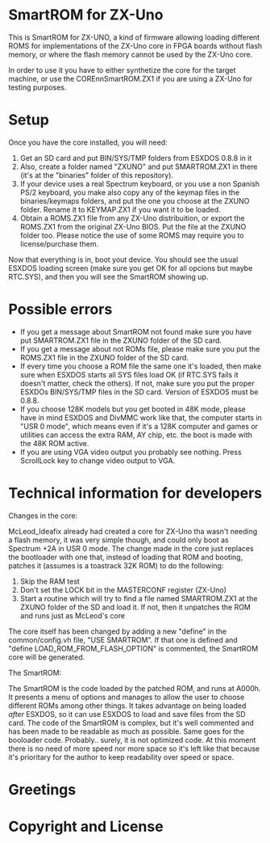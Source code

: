 SmartROM for ZX-Uno
===================

This is SmartROM for ZX-UNO, a kind of firmware allowing loading different ROMS for implementations of the ZX-Uno core in FPGA boards without flash memory, or where the flash memory cannot be used by the ZX-Uno core.

In order to use it you have to either synthetize the core for the target machine, or use the COREnnSmartROM.ZX1 if you are using a ZX-Uno for testing purposes.


Setup
=====
Once you have the core installed, you will need:

1) Get an SD card and put BIN/SYS/TMP folders from ESXDOS 0.8.8 in it
2) Also, create a folder named "ZXUNO" and put SMARTROM.ZX1 in there (it's at the "binaries" folder of this repository). 
3) If your device uses a real Spectrum keyboard, or you use a non Spanish PS/2 keyboard, you make also copy any of the keymap files in the binaries/keymaps folders, and put the one you choose at the ZXUNO folder. Rename it to KEYMAP.ZX1 if you want it to be loaded.
4) Obtain a ROMS.ZX1 file from any ZX-Uno distribuition, or export the ROMS.ZX1 from the original ZX-Uno BIOS. Put the file at the ZXUNO folder too. Please notice the use of some ROMS may require you to license/purchase them.

Now that everything is in, boot yout device. You should see the usual ESXDOS loading screen (make sure you get OK for all opcions but maybe RTC.SYS), and then you will see the SmartROM showing up.

Possible errors
===============

- If you get a message about SmartROM not found make sure you have put SMARTROM.ZX1 file in the ZXUNO folder of the SD card.
- If you get a message about not ROMs file, please make sure you put the ROMS.ZX1 file  in the ZXUNO folder of the SD card.
- If every time you choose a ROM file the same one it's loaded, then make sure when ESXDOS starts all SYS files load OK (if RTC.SYS fails it doesn't matter, check the others). If not, make sure you put the proper ESXDOs BIN/SYS/TMP files in the SD card. Version of ESXDOS must be 0.8.8.
- If you choose 128K models but you get booted in 48K mode, please have in mind ESXDOS and DivMMC work like that, the computer starts in "USR 0 mode", which means even if it's a 128K computer and games or utilities can access the extra RAM, AY chip, etc. the boot is made with the 48K ROM active.
- If you are using VGA video output you probably see nothing. Press ScrollLock key to change video output to VGA.


Technical information for developers
====================================
Changes in the core:

McLeod_Ideafix already had created a core for ZX-Uno tha wasn't needing a flash memory, it was very simple though, and could only boot as Spectrum +2A in USR 0 mode. The change made in the core just replaces the bootloader with one that, instead of loading that ROM and booting, patches it (assumes is a toastrack 32K ROM) to do the following:

1) Skip the RAM test
2) Don't set the LOCK bit in the MASTERCONF register (ZX-Uno)
2) Start a routine which will try to find a file named SMARTROM.ZX1 at the ZXUNO folder of the SD and load it. If not, then it unpatches the ROM and runs just as McLeod's core

The core itself has been changed by adding a new "define" in the common/config.vh file, "USE SMARTROM". If that one is defined and "define LOAD_ROM_FROM_FLASH_OPTION" is commented, the SmartROM core will be generated.

The SmartROM:

The SmartROM is the code loaded by the patched ROM, and runs at A000h. It presents a menu of options and manages to allow the user to choose different ROMs among other things. It takes advantage on being loaded *after* ESXDOS, so it can use ESXDOS to load and save files from the SD card. The code of the SmartROM is complex, but it's well commented and has been made to be readable as much as possible. Same goes for the booloader code. Probably.. surely, it is not optimized code. At this moment there is no need of more speed nor more space so it's left like that because it's prioritary for the author to keep readability over speed or space.

Greetings
=========

Copyright and License
=====================

